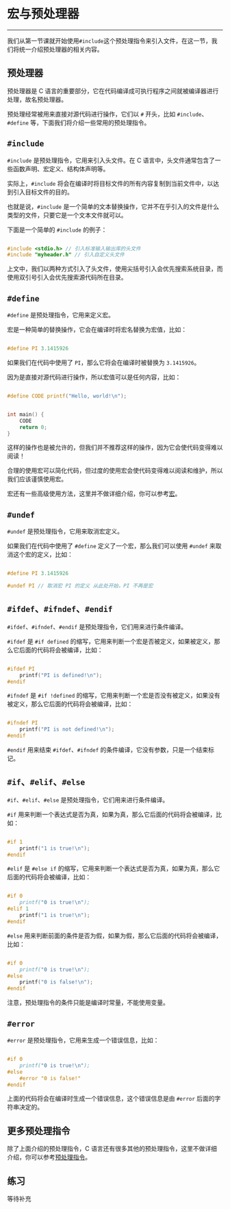 # 宏与预处理器

---

我们从第一节课就开始使用`#include`这个预处理指令来引入文件，在这一节，我们将统一介绍预处理器的相关内容。

## 预处理器

预处理器是 C 语言的重要部分，它在代码编译成可执行程序之间就被编译器进行处理，故名预处理器。

预处理经常被用来直接对源代码进行操作，它们以 `#` 开头，比如 `#include`、`#define` 等，下面我们将介绍一些常用的预处理指令。

## `#include`

`#include` 是预处理指令，它用来引入头文件。在 C 语言中，头文件通常包含了一些函数声明、宏定义、结构体声明等。

实际上，`#include` 将会在编译时将目标文件的所有内容复制到当前文件中，以达到引入目标文件的目的。

也就是说，`#include` 是一个简单的文本替换操作，它并不在乎引入的文件是什么类型的文件，只要它是一个文本文件就可以。

下面是一个简单的 `#include` 的例子：

```c

#include <stdio.h> // 引入标准输入输出库的头文件
#include "myheader.h" // 引入自定义头文件

```

上文中，我们以两种方式引入了头文件，使用尖括号引入会优先搜索系统目录，而使用双引号引入会优先搜索源代码所在目录。

## `#define`

`#define` 是预处理指令，它用来定义宏。

宏是一种简单的替换操作，它会在编译时将宏名替换为宏值，比如：

```c

#define PI 3.1415926

```

如果我们在代码中使用了 `PI`，那么它将会在编译时被替换为 `3.1415926`。

因为是直接对源代码进行操作，所以宏值可以是任何内容，比如：

```c

#define CODE printf("Hello, world!\n");


int main() {
    CODE
    return 0;
}

```

这样的操作也是被允许的，但我们并不推荐这样的操作，因为它会使代码变得难以阅读！

合理的使用宏可以简化代码，但过度的使用宏会使代码变得难以阅读和维护，所以我们应该谨慎使用宏。

宏还有一些高级使用方法，这里并不做详细介绍，你可以参考[宏](https://zh.cppreference.com/w/c/preprocessor)。

## `#undef`

`#undef` 是预处理指令，它用来取消宏定义。

如果我们在代码中使用了 `#define` 定义了一个宏，那么我们可以使用 `#undef` 来取消这个宏的定义，比如：

```c

#define PI 3.1415926

#undef PI // 取消宏 PI 的定义 从此处开始，PI 不再是宏

```

## `#ifdef`、`#ifndef`、`#endif`

`#ifdef`、`#ifndef`、`#endif` 是预处理指令，它们用来进行条件编译。

`#ifdef` 是 `#if defined` 的缩写，它用来判断一个宏是否被定义，如果被定义，那么它后面的代码将会被编译，比如：

```c

#ifdef PI
    printf("PI is defined!\n");
#endif

```

`#ifndef` 是 `#if !defined` 的缩写，它用来判断一个宏是否没有被定义，如果没有被定义，那么它后面的代码将会被编译，比如：

```c

#ifndef PI
    printf("PI is not defined!\n");
#endif

```

`#endif` 用来结束 `#ifdef`、`#ifndef` 的条件编译，它没有参数，只是一个结束标记。

## `#if`、`#elif`、`#else`

`#if`、`#elif`、`#else` 是预处理指令，它们用来进行条件编译。

`#if` 用来判断一个表达式是否为真，如果为真，那么它后面的代码将会被编译，比如：

```c

#if 1
    printf("1 is true!\n");
#endif

```

`#elif` 是 `#else if` 的缩写，它用来判断一个表达式是否为真，如果为真，那么它后面的代码将会被编译，比如：

```c

#if 0
    printf("0 is true!\n");
#elif 1
    printf("1 is true!\n");
#endif

```

`#else` 用来判断前面的条件是否为假，如果为假，那么它后面的代码将会被编译，比如：

```c

#if 0
    printf("0 is true!\n");
#else
    printf("0 is false!\n");
#endif

```

注意，预处理指令的条件只能是编译时常量，不能使用变量。

## `#error`

`#error` 是预处理指令，它用来生成一个错误信息，比如：

```c

#if 0
    printf("0 is true!\n");
#else
    #error "0 is false!"
#endif

```

上面的代码将会在编译时生成一个错误信息，这个错误信息是由 `#error` 后面的字符串决定的。

## 更多预处理指令

除了上面介绍的预处理指令，C 语言还有很多其他的预处理指令，这里不做详细介绍，你可以参考[预处理指令](https://zh.cppreference.com/w/c/preprocessor)。

## 练习

等待补充
